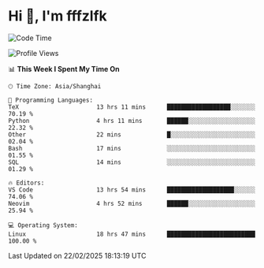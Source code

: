 # Hi 👋, I'm fffzlfk

<!--START_SECTION:waka-->
![Code Time](http://img.shields.io/badge/Code%20Time-1%2C253%20hrs%2013%20mins-blue)

![Profile Views](http://img.shields.io/badge/Profile%20Views-0-blue)

📊 **This Week I Spent My Time On** 

```text
🕑︎ Time Zone: Asia/Shanghai

💬 Programming Languages: 
TeX                      13 hrs 11 mins      ██████████████████░░░░░░░   70.19 % 
Python                   4 hrs 11 mins       ██████░░░░░░░░░░░░░░░░░░░   22.32 % 
Other                    22 mins             █░░░░░░░░░░░░░░░░░░░░░░░░   02.04 % 
Bash                     17 mins             ░░░░░░░░░░░░░░░░░░░░░░░░░   01.55 % 
SQL                      14 mins             ░░░░░░░░░░░░░░░░░░░░░░░░░   01.29 % 

🔥 Editors: 
VS Code                  13 hrs 54 mins      ███████████████████░░░░░░   74.06 % 
Neovim                   4 hrs 52 mins       ██████░░░░░░░░░░░░░░░░░░░   25.94 % 

💻 Operating System: 
Linux                    18 hrs 47 mins      █████████████████████████   100.00 % 
```


 Last Updated on 22/02/2025 18:13:19 UTC
<!--END_SECTION:waka-->
